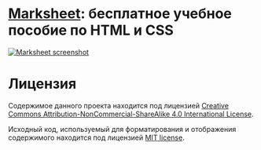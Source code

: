 # [Marksheet](http://marksheet.io): бесплатное учебное пособие по HTML и CSS

[![Marksheet screenshot](https://raw.github.com/jgthms/marksheet/master/images/marksheet-free-html-css-tutorial.png)](http://marksheet.io)

# Лицензия

Содержимое данного проекта находится под лицензией [Creative Commons Attribution-NonCommercial-ShareAlike 4.0 International License](http://creativecommons.org/licenses/by-nc-sa/4.0/).

Исходный код, используемый для форматирования и отображения содержимого находится под лицензией [MIT license](http://opensource.org/licenses/mit-license.php).